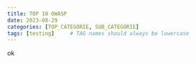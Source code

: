 ```yaml
---
title: TOP 10 OWASP
date: 2023-08-29
categories: [TOP_CATEGORIE, SUB_CATEGORIE]
tags: [testing]     # TAG names should always be lowercase
---
```

ok